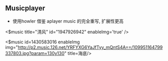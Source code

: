 <!-- plugin template readme -->

## Musicplayer

- 使用howler 借鉴 aplayer music 的完全重写, 扩展性更高

<$music title="清风" id="1947926942" enableImg='true' />

<$music id=1430583016 enableImg img="http://p2.music.126.net/YRFYXG6YaJfTyy_mQntS4A==/109951164799337803.jpg?param=130y130" title=海底/>

